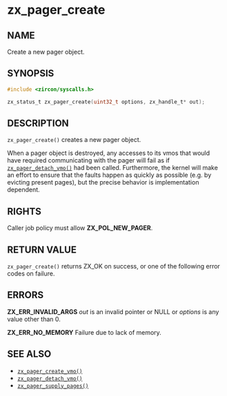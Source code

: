 # zx_pager_create

## NAME

<!-- Contents of this heading updated by update-docs-from-fidl, do not edit. -->

Create a new pager object.

## SYNOPSIS

<!-- Contents of this heading updated by update-docs-from-fidl, do not edit. -->

```c
#include <zircon/syscalls.h>

zx_status_t zx_pager_create(uint32_t options, zx_handle_t* out);
```

## DESCRIPTION

`zx_pager_create()` creates a new pager object.

When a pager object is destroyed, any accesses to its vmos that would have required communicating
with the pager will fail as if [`zx_pager_detach_vmo()`] had been called. Furthermore, the kernel
will make an effort to ensure that the faults happen as quickly as possible (e.g. by evicting
present pages), but the precise behavior is implementation dependent.

## RIGHTS

<!-- Contents of this heading updated by update-docs-from-fidl, do not edit. -->

Caller job policy must allow **ZX_POL_NEW_PAGER**.

## RETURN VALUE

`zx_pager_create()` returns ZX_OK on success, or one of the following error codes on failure.

## ERRORS

**ZX_ERR_INVALID_ARGS** *out* is an invalid pointer or NULL or *options* is
any value other than 0.

**ZX_ERR_NO_MEMORY** Failure due to lack of memory.

## SEE ALSO

 - [`zx_pager_create_vmo()`]
 - [`zx_pager_detach_vmo()`]
 - [`zx_pager_supply_pages()`]

<!-- References updated by update-docs-from-fidl, do not edit. -->

[`zx_pager_create_vmo()`]: pager_create_vmo.md
[`zx_pager_detach_vmo()`]: pager_detach_vmo.md
[`zx_pager_supply_pages()`]: pager_supply_pages.md
